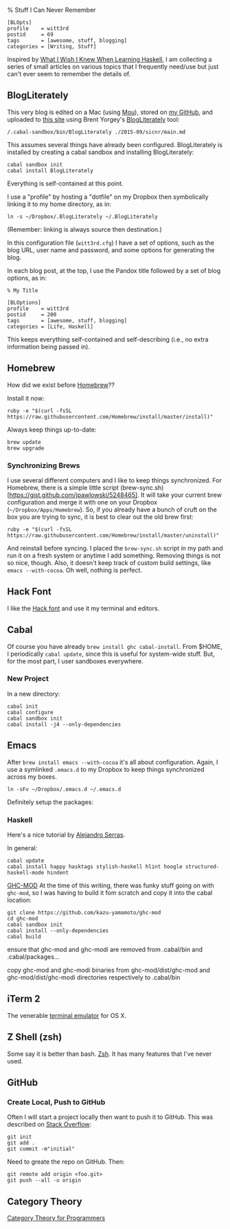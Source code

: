 % Stuff I Can Never Remember

    [BLOpts]
    profile    = witt3rd
    postid     = 69
    tags       = [awesome, stuff, blogging]
    categories = [Writing, Stuff]
    
Inspired by [What I Wish I Knew When Learning Haskell](http://dev.stephendiehl.com/hask/), I am collecting a series of small articles on various topics that I frequently need/use but just can't ever seem to remember the details of.

## BlogLiterately
This very blog is edited on a Mac (using [Mou](http://25.io/mou/)), stored on [my GitHub](https://github.com/witt3rd/blog), and uploaded to [this site](witt3rd.com) using Brent Yorgey's [BlogLiterately](https://byorgey.wordpress.com/blogliterately/) tool:

    /.cabal-sandbox/bin/BlogLiterately ./2015-09/sicnr/main.md

This assumes several things have already been configured.  BlogLiterately is installed by creating a cabal sandbox and installing BlogLiterately:

    cabal sandbox init
    cabal install BlogLiterately

Everything is self-contained at this point.

I use a "profile" by hosting a "dotfile" on my Dropbox then symbolically linking it to my home directory, as in:

    ln -s ~/Dropbox/.BlogLiterately ~/.BlogLiterately

(Remember: linking is always source then destination.)

In this configuration file (`witt3rd.cfg`) I have a set of options, such as the blog URL, user name and password, and some options for generating the blog.

In each blog post, at the top, I use the Pandox title followed by a set of blog options, as in:

    % My Title
    
    [BLOptions]
    profile    = witt3rd
    postid     = 200
    tags       = [awesome, stuff, blogging]
    categories = [Life, Haskell]
    
This keeps everything self-contained and self-describing (i.e., no extra information being passed in).

## Homebrew
How did we exist before [Homebrew](http://brew.sh)??

Install it now:

    ruby -e "$(curl -fsSL https://raw.githubusercontent.com/Homebrew/install/master/install)"

Always keep things up-to-date:

    brew update
    brew upgrade
    
### Synchronizing Brews
I use several different computers and I like to keep things synchronized.  For Homebrew, there is a simple little script (brew-sync.sh)[https://gist.github.com/jpawlowski/5248465].  It will take your current brew configuration and merge it with one on your Dropbox (`~/Dropbox/Apps/Homebrew`).  So, if you already have a bunch of cruft on the box you are trying to sync, it is best to clear out the old brew first:

    ruby -e "$(curl -fsSL https://raw.githubusercontent.com/Homebrew/install/master/uninstall)"
    
And reinstall before syncing.  I placed the `brew-sync.sh` script in my path and run it on a fresh system or anytime I add something.  Removing things is not so nice, though.  Also, it doesn't keep track of custom build settings, like `emacs --with-cocoa`.  Oh well, nothing is perfect.

## Hack Font
I like the [Hack font](https://github.com/chrissimpkins/Hack) and use it my terminal and editors.

## Cabal
Of course you have already `brew install ghc cabal-install`.  From $HOME, I periodically `cabal update`, since this is useful for system-wide stuff.  But, for the most part, I user sandboxes everywhere.

### New Project
In a new directory:

    cabal init
    cabal configure
    cabal sandbox init
    cabal install -j4 --only-dependencies

## Emacs
After `brew install emacs --with-cocoa` it's all about configuration.  Again, I use a symlinked `.emacs.d` to my Dropbox to keep things synchronized across my boxes.

    ln -sFv ~/Dropbox/.emacs.d ~/.emacs.d

Definitely setup the packages:



### Haskell
Here's a nice tutorial by [Alejandro Serras](https://github.com/serras/emacs-haskell-tutorial/blob/master/tutorial.md).

In general:

    cabal update
    cabal install happy hasktags stylish-haskell hlint hoogle structured-haskell-mode hindent

[GHC-MOD](https://github.com/kazu-yamamoto/ghc-mod) At the time of this writing, there was funky stuff going on with `ghc-mod`, so I was having to build it fom scratch and copy it into the cabal location:

    git clone https://github.com/kazu-yamamoto/ghc-mod
    cd ghc-mod
    cabal sandbox init
    cabal install --only-dependencies
    cabal build
    
ensure that ghc-mod and ghc-modi are removed from .cabal/bin and .cabal/packages...

copy ghc-mod and ghc-modi binaries from ghc-mod/dist/ghc-mod and ghc-mod/dist/ghc-modi directories respectively to .cabal/bin

## iTerm 2
The venerable [terminal emulator](https://iterm2.com/index.html) for OS X.

## Z Shell (zsh)
Some say it is better than bash.  [Zsh](http://www.zsh.org).  It has many features that I've never used.

## GitHub

### Create Local, Push to GitHub
Often I will start a project locally then want to push it to GitHub.  This was described on [Stack Overflow](http://stackoverflow.com/questions/11276364/after-creating-a-local-git-repo-how-do-i-push-it-on-github):

    git init
    git add .
    git commit -m"initial"
    
Need to greate the repo on GitHub. Then:

    git remote add origin <foo.git>
    git push --all -u origin
    
## Category Theory
[Category Theory for Programmers](http://bartoszmilewski.com/2014/10/28/category-theory-for-programmers-the-preface/)